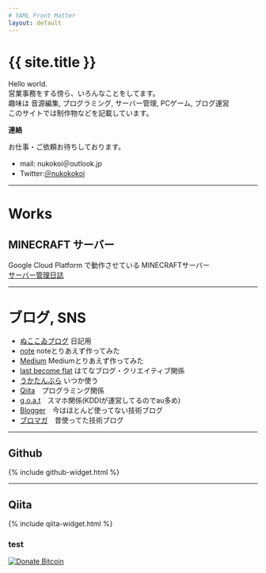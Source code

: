 ```yaml
---
# YAML Front Matter
layout: default
---
```


# {{ site.title }}
Hello world.  
営業事務をする傍ら、いろんなことをしてます。  
趣味は 音源編集, プログラミング, サーバー管理, PCゲーム, ブログ運営  
このサイトでは制作物などを記載しています。

**連絡**

お仕事・ご依頼お待ちしております。

- mail: nukokoi＠outlook.jp
- Twitter:<a href="https://twitter.com/">＠nukokokoi</a>

- - -

# Works

## MINECRAFT サーバー
Google Cloud Platform で動作させている MINECRAFTサーバー  
[サーバー管理日誌](/minecraft/)
<!--
![MINECRAFT SERVER](/MINECRAFT.png)
-->

- - -

# ブログ, SNS

- [ぬここゐブログ](http://nukokoi.blog.jp) 日記用
- [note](https://note.mu/nukokoi) noteとりあえず作ってみた
- [Medium](https://medium.com/@eu1) Mediumとりあえず作ってみた
- [last become flat](https://lied4u.hatenablog.jp/) はてなブログ・クリエイティブ関係
- [うかたんぶら](https://yumeminuko.tumblr.com/) いつか使う
- [Qiita](http://qiita.com/walrein)　プログラミング関係
- [g.o.a.t](https://alpine.goat.me/)　スマホ関係(KDDIが運営してるのでau多め)
- [Blogger](https://d0x0b.blogspot.com)　今はほとんど使ってない技術ブログ
- [ブロマガ](http://ch.nicovideo.jp/ukah)　昔使ってた技術ブログ

- - -

## Github

{% include github-widget.html %}

- - -

## Qiita

{% include qiita-widget.html %}

### test

[![Donate Bitcoin](https://img.shields.io/badge/donate-Bitcoin-orange.svg)](http://nukokoi.github.io/donate-bitcoin/)

